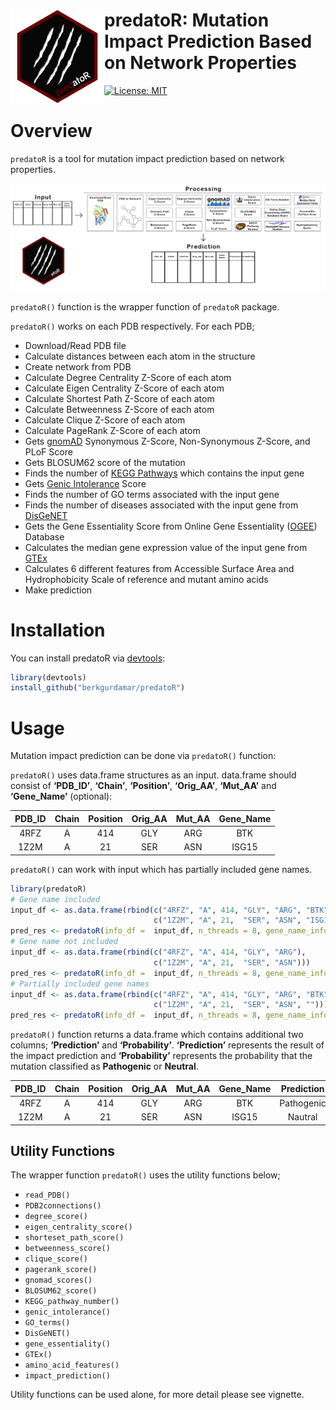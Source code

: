
<!-- README.md is generated from README.Rmd. Please edit that file -->

# <img src="https://github.com/berkgurdamar/predatoR/blob/main/inst/extdata/predator_logo.png?raw=true" align="left" height=150/> predatoR: Mutation Impact Prediction Based on Network Properties

<!-- badges: start -->

[![License:
MIT](https://img.shields.io/badge/License-MIT-yellow.svg)](https://opensource.org/licenses/MIT)
<!-- badges: end -->

<!-- <br /> -->
<!-- <br /> -->

# Overview

`predatoR` is a tool for mutation impact prediction based on network
properties.

<img src="https://github.com/berkgurdamar/predatoR/blob/main/vignettes/predatoR_workflow.png?raw=true" style="max-width:100%;" />

`predatoR()` function is the wrapper function of `predatoR` package.

`predatoR()` works on each PDB respectively. For each PDB;

-   Download/Read PDB file
-   Calculate distances between each atom in the structure
-   Create network from PDB
-   Calculate Degree Centrality Z-Score of each atom
-   Calculate Eigen Centrality Z-Score of each atom
-   Calculate Shortest Path Z-Score of each atom
-   Calculate Betweenness Z-Score of each atom
-   Calculate Clique Z-Score of each atom
-   Calculate PageRank Z-Score of each atom
-   Gets [gnomAD](https://gnomad.broadinstitute.org/) Synonymous
    Z-Score, Non-Synonymous Z-Score, and PLoF Score
-   Gets BLOSUM62 score of the mutation
-   Finds the number of [KEGG Pathways](https://www.genome.jp/kegg/)
    which contains the input gene
-   Gets [Genic Intolerance](http://genic-intolerance.org/) Score
-   Finds the number of GO terms associated with the input gene
-   Finds the number of diseases associated with the input gene from
    [DisGeNET](https://www.disgenet.org/)
-   Gets the Gene Essentiality Score from Online Gene Essentiality
    ([OGEE](https://v3.ogee.info/#/home)) Database
-   Calculates the median gene expression value of the input gene from
    [GTEx](https://gtexportal.org/home/)
-   Calculates 6 different features from Accessible Surface Area and
    Hydrophobicity Scale of reference and mutant amino acids
-   Make prediction

# Installation

You can install predatoR via
[devtools](https://www.r-project.org/nosvn/pandoc/devtools.html):

``` r
library(devtools)
install_github("berkgurdamar/predatoR")
```

# Usage

Mutation impact prediction can be done via `predatoR()` function:

`predatoR()` uses data.frame structures as an input. data.frame should
consist of **‘PDB_ID’**, **‘Chain’**, **‘Position’**, **‘Orig_AA’**,
**‘Mut_AA’** and **‘Gene_Name’** (optional):

| PDB_ID | Chain | Position | Orig_AA | Mut_AA | Gene_Name |
|:------:|:-----:|:--------:|:-------:|:------:|:---------:|
|  4RFZ  |   A   |   414    |   GLY   |  ARG   |    BTK    |
|  1Z2M  |   A   |    21    |   SER   |  ASN   |   ISG15   |

`predatoR()` can work with input which has partially included gene
names.

``` r
library(predatoR)
# Gene name included
input_df <- as.data.frame(rbind(c("4RFZ", "A", 414, "GLY", "ARG", "BTK"),
                                c("1Z2M", "A", 21,  "SER", "ASN", "ISG15")))
pred_res <- predatoR(info_df =  input_df, n_threads = 8, gene_name_info = TRUE)
# Gene name not included
input_df <- as.data.frame(rbind(c("4RFZ", "A", 414, "GLY", "ARG"),
                                c("1Z2M", "A", 21,  "SER", "ASN")))
pred_res <- predatoR(info_df =  input_df, n_threads = 8, gene_name_info = FALSE)
# Partially included gene names
input_df <- as.data.frame(rbind(c("4RFZ", "A", 414, "GLY", "ARG", "BTK"),
                                c("1Z2M", "A", 21,  "SER", "ASN", "")))
pred_res <- predatoR(info_df =  input_df, n_threads = 8, gene_name_info = TRUE)
```

`predatoR()` function returns a data.frame which contains additional two
columns; **‘Prediction’** and **‘Probability’**. **‘Prediction’**
represents the result of the impact prediction and **‘Probability’**
represents the probability that the mutation classified as
**Pathogenic** or **Neutral**.

| PDB_ID | Chain | Position | Orig_AA | Mut_AA | Gene_Name | Prediction | Probability |
|:------:|:-----:|:--------:|:-------:|:------:|:---------:|:----------:|:-----------:|
|  4RFZ  |   A   |   414    |   GLY   |  ARG   |    BTK    | Pathogenic |  0.7666323  |
|  1Z2M  |   A   |    21    |   SER   |  ASN   |   ISG15   |  Nautral   |  0.7704317  |

## Utility Functions

The wrapper function `predatoR()` uses the utility functions below;

-   `read_PDB()`
-   `PDB2connections()`
-   `degree_score()`
-   `eigen_centrality_score()`
-   `shorteset_path_score()`
-   `betweenness_score()`
-   `clique_score()`
-   `pagerank_score()`
-   `gnomad_scores()`
-   `BLOSUM62_score()`
-   `KEGG_pathway_number()`
-   `genic_intolerance()`
-   `GO_terms()`
-   `DisGeNET()`
-   `gene_essentiality()`
-   `GTEx()`
-   `amino_acid_features()`
-   `impact_prediction()`

Utility functions can be used alone, for more detail please see
vignette.
